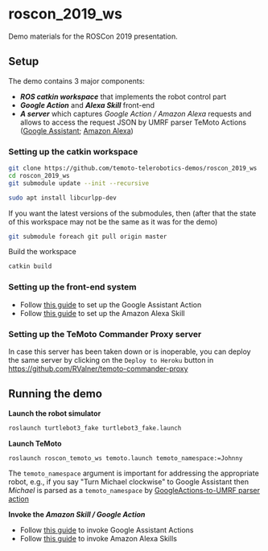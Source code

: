 # roscon_2019_ws
Demo materials for the ROSCon 2019 presentation.

## Setup
The demo contains 3 major components:
* ***ROS catkin workspace*** that implements the robot control part
* ***Google Action*** and ***Alexa Skill*** front-end
* ***A server*** which captures *Google Action / Amazon Alexa* requests and allows to access the request JSON by UMRF parser TeMoto Actions ([Google Assistant](https://github.com/temoto-telerobotics-demos/roscon_2019_ws/tree/master/src/roscon_temoto_ws/actions/ta_google_assistant_parser); [Amazon Alexa](https://github.com/temoto-telerobotics-demos/roscon_2019_ws/tree/master/src/roscon_temoto_ws/actions/ta_amazon_alexa_parser))

### Setting up the catkin workspace

``` bash
git clone https://github.com/temoto-telerobotics-demos/roscon_2019_ws
cd roscon_2019_ws
git submodule update --init --recursive

sudo apt install libcurlpp-dev
```

If you want the latest versions of the submodules, then (after that the state of this workspace may not be the same as it was for the demo)
``` bash
git submodule foreach git pull origin master
```

Build the workspace
``` bash
catkin build
```

### Setting up the front-end system

* Follow [this guide](https://github.com/temoto-telerobotics-demos/roscon_2019_ws/tree/master/src/roscon_temoto_ws/actions/ta_google_assistant_parser/google_assistant_project) to set up the Google Assistant Action
* Follow [this guide](https://github.com/temoto-telerobotics-demos/roscon_2019_ws/tree/master/src/roscon_temoto_ws/actions/ta_amazon_alexa_parser/amazon_alexa_skill) to set up the Amazon Alexa Skill 

### Setting up the TeMoto Commander Proxy server

In case this server has been taken down or is inoperable, you can deploy the same server by clicking on the `Deploy to Heroku` button in https://github.com/RValner/temoto-commander-proxy

## Running the demo

**Launch the robot simulator**
``` bash
roslaunch turtlebot3_fake turtlebot3_fake.launch 
```

**Launch TeMoto**
``` bash
roslaunch roscon_temoto_ws temoto.launch temoto_namespace:=Johnny
```
The `temoto_namespace` argument is important for addressing the appropriate robot, e.g., if you say "Turn Michael clockwise" to Google Assistant
then *Michael* is parsed as a `temoto_namespace` by [GoogleActions-to-UMRF parser action](https://github.com/temoto-telerobotics-demos/roscon_2019_ws/tree/master/src/roscon_temoto_ws/actions/ta_google_assistant_parser)


**Invoke the *Amazon Skill / Google Action***
* Follow [this guide](https://github.com/temoto-telerobotics-demos/roscon_2019_ws/tree/master/src/roscon_temoto_ws/actions/ta_google_assistant_parser/google_assistant_project) to invoke Google Assistant Actions
* Follow [this guide](https://github.com/temoto-telerobotics-demos/roscon_2019_ws/tree/master/src/roscon_temoto_ws/actions/ta_amazon_alexa_parser/amazon_alexa_skill) to invoke Amazon Alexa Skills
